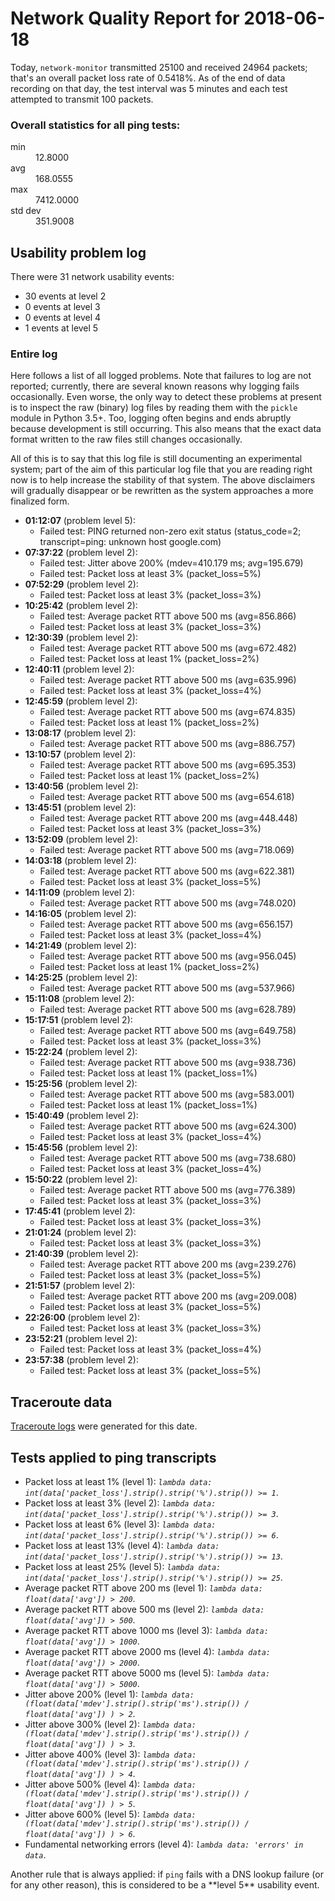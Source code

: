 
# Network Quality Report for 2018-06-18

Today, <code>network-monitor</code> transmitted 25100 and received 24964 packets; that's an overall packet loss rate of 0.5418%. As of the end of data recording on that day, the test interval was 5 minutes and each test attempted to transmit 100 packets.

### Overall statistics for all ping tests:

<dl>
<dt>min</dt><dd>12.8000</dd>
<dt>avg</dt><dd>168.0555</dd>
<dt>max</dt><dd>7412.0000</dd>
<dt>std dev</dt><dd>351.9008</dd>
</dl>


## Usability problem log

There were 31 network usability events:

* 30 events at level 2
* 0 events at level 3
* 0 events at level 4
* 1 events at level 5

### Entire log

Here follows a list of all logged problems. Note that failures to log are not reported; currently,
there are several known reasons why logging fails occasionally. Even worse, the only way to detect these problems at
present is to inspect the raw (binary) log files by reading them with the <code>pickle</code> module in Python 3.5+.
Too, logging often begins and ends abruptly because development is still occurring. This also means that the exact
data format written to the raw files still changes occasionally.

All of this is to say that this log file is still documenting an experimental system; part of the aim of this
particular log file that you are reading right now is to help increase the stability of that system. The above
disclaimers will gradually disappear or be rewritten as the system approaches a more finalized form.

<ul>
<li><strong>01:12:07</strong> (problem level 5):
 <ul>
  <li>Failed test: PING returned non-zero exit status (status_code=2; transcript=ping: unknown host google.com)</li>
 </ul>
</li>
<li><strong>07:37:22</strong> (problem level 2):
 <ul>
  <li>Failed test: Jitter above 200% (mdev=410.179 ms; avg=195.679)</li>
  <li>Failed test: Packet loss at least 3% (packet_loss=5%)</li>
 </ul>
</li>
<li><strong>07:52:29</strong> (problem level 2):
 <ul>
  <li>Failed test: Packet loss at least 3% (packet_loss=3%)</li>
 </ul>
</li>
<li><strong>10:25:42</strong> (problem level 2):
 <ul>
  <li>Failed test: Average packet RTT above 500 ms (avg=856.866)</li>
  <li>Failed test: Packet loss at least 3% (packet_loss=3%)</li>
 </ul>
</li>
<li><strong>12:30:39</strong> (problem level 2):
 <ul>
  <li>Failed test: Average packet RTT above 500 ms (avg=672.482)</li>
  <li>Failed test: Packet loss at least 1% (packet_loss=2%)</li>
 </ul>
</li>
<li><strong>12:40:11</strong> (problem level 2):
 <ul>
  <li>Failed test: Average packet RTT above 500 ms (avg=635.996)</li>
  <li>Failed test: Packet loss at least 3% (packet_loss=4%)</li>
 </ul>
</li>
<li><strong>12:45:59</strong> (problem level 2):
 <ul>
  <li>Failed test: Average packet RTT above 500 ms (avg=674.835)</li>
  <li>Failed test: Packet loss at least 1% (packet_loss=2%)</li>
 </ul>
</li>
<li><strong>13:08:17</strong> (problem level 2):
 <ul>
  <li>Failed test: Average packet RTT above 500 ms (avg=886.757)</li>
 </ul>
</li>
<li><strong>13:10:57</strong> (problem level 2):
 <ul>
  <li>Failed test: Average packet RTT above 500 ms (avg=695.353)</li>
  <li>Failed test: Packet loss at least 1% (packet_loss=2%)</li>
 </ul>
</li>
<li><strong>13:40:56</strong> (problem level 2):
 <ul>
  <li>Failed test: Average packet RTT above 500 ms (avg=654.618)</li>
 </ul>
</li>
<li><strong>13:45:51</strong> (problem level 2):
 <ul>
  <li>Failed test: Average packet RTT above 200 ms (avg=448.448)</li>
  <li>Failed test: Packet loss at least 3% (packet_loss=3%)</li>
 </ul>
</li>
<li><strong>13:52:09</strong> (problem level 2):
 <ul>
  <li>Failed test: Average packet RTT above 500 ms (avg=718.069)</li>
 </ul>
</li>
<li><strong>14:03:18</strong> (problem level 2):
 <ul>
  <li>Failed test: Average packet RTT above 500 ms (avg=622.381)</li>
  <li>Failed test: Packet loss at least 3% (packet_loss=5%)</li>
 </ul>
</li>
<li><strong>14:11:09</strong> (problem level 2):
 <ul>
  <li>Failed test: Average packet RTT above 500 ms (avg=748.020)</li>
 </ul>
</li>
<li><strong>14:16:05</strong> (problem level 2):
 <ul>
  <li>Failed test: Average packet RTT above 500 ms (avg=656.157)</li>
  <li>Failed test: Packet loss at least 3% (packet_loss=4%)</li>
 </ul>
</li>
<li><strong>14:21:49</strong> (problem level 2):
 <ul>
  <li>Failed test: Average packet RTT above 500 ms (avg=956.045)</li>
  <li>Failed test: Packet loss at least 1% (packet_loss=2%)</li>
 </ul>
</li>
<li><strong>14:25:25</strong> (problem level 2):
 <ul>
  <li>Failed test: Average packet RTT above 500 ms (avg=537.966)</li>
 </ul>
</li>
<li><strong>15:11:08</strong> (problem level 2):
 <ul>
  <li>Failed test: Average packet RTT above 500 ms (avg=628.789)</li>
 </ul>
</li>
<li><strong>15:17:51</strong> (problem level 2):
 <ul>
  <li>Failed test: Average packet RTT above 500 ms (avg=649.758)</li>
  <li>Failed test: Packet loss at least 3% (packet_loss=3%)</li>
 </ul>
</li>
<li><strong>15:22:24</strong> (problem level 2):
 <ul>
  <li>Failed test: Average packet RTT above 500 ms (avg=938.736)</li>
  <li>Failed test: Packet loss at least 1% (packet_loss=1%)</li>
 </ul>
</li>
<li><strong>15:25:56</strong> (problem level 2):
 <ul>
  <li>Failed test: Average packet RTT above 500 ms (avg=583.001)</li>
  <li>Failed test: Packet loss at least 1% (packet_loss=1%)</li>
 </ul>
</li>
<li><strong>15:40:49</strong> (problem level 2):
 <ul>
  <li>Failed test: Average packet RTT above 500 ms (avg=624.300)</li>
  <li>Failed test: Packet loss at least 3% (packet_loss=4%)</li>
 </ul>
</li>
<li><strong>15:45:56</strong> (problem level 2):
 <ul>
  <li>Failed test: Average packet RTT above 500 ms (avg=738.680)</li>
  <li>Failed test: Packet loss at least 3% (packet_loss=4%)</li>
 </ul>
</li>
<li><strong>15:50:22</strong> (problem level 2):
 <ul>
  <li>Failed test: Average packet RTT above 500 ms (avg=776.389)</li>
  <li>Failed test: Packet loss at least 3% (packet_loss=3%)</li>
 </ul>
</li>
<li><strong>17:45:41</strong> (problem level 2):
 <ul>
  <li>Failed test: Packet loss at least 3% (packet_loss=3%)</li>
 </ul>
</li>
<li><strong>21:01:24</strong> (problem level 2):
 <ul>
  <li>Failed test: Packet loss at least 3% (packet_loss=3%)</li>
 </ul>
</li>
<li><strong>21:40:39</strong> (problem level 2):
 <ul>
  <li>Failed test: Average packet RTT above 200 ms (avg=239.276)</li>
  <li>Failed test: Packet loss at least 3% (packet_loss=5%)</li>
 </ul>
</li>
<li><strong>21:51:57</strong> (problem level 2):
 <ul>
  <li>Failed test: Average packet RTT above 200 ms (avg=209.008)</li>
  <li>Failed test: Packet loss at least 3% (packet_loss=5%)</li>
 </ul>
</li>
<li><strong>22:26:00</strong> (problem level 2):
 <ul>
  <li>Failed test: Packet loss at least 3% (packet_loss=3%)</li>
 </ul>
</li>
<li><strong>23:52:21</strong> (problem level 2):
 <ul>
  <li>Failed test: Packet loss at least 3% (packet_loss=4%)</li>
 </ul>
</li>
<li><strong>23:57:38</strong> (problem level 2):
 <ul>
  <li>Failed test: Packet loss at least 3% (packet_loss=5%)</li>
 </ul>
</li>
</ul>

## Traceroute data

<a href="reports/2018/06/2018-06-18-traceroute.md">Traceroute logs</a> were generated for this date.



## Tests applied to ping transcripts

<ul>
 <li>Packet loss at least 1% (level 1): <i><code>lambda data: int(data['packet_loss'].strip().strip('%').strip()) >= 1</code></i>.</li>
 <li>Packet loss at least 3% (level 2): <i><code>lambda data: int(data['packet_loss'].strip().strip('%').strip()) >= 3</code></i>.</li>
 <li>Packet loss at least 6% (level 3): <i><code>lambda data: int(data['packet_loss'].strip().strip('%').strip()) >= 6</code></i>.</li>
 <li>Packet loss at least 13% (level 4): <i><code>lambda data: int(data['packet_loss'].strip().strip('%').strip()) >= 13</code></i>.</li>
 <li>Packet loss at least 25% (level 5): <i><code>lambda data: int(data['packet_loss'].strip().strip('%').strip()) >= 25</code></i>.</li>
 <li>Average packet RTT above 200 ms (level 1): <i><code>lambda data: float(data['avg']) > 200</code></i>.</li>
 <li>Average packet RTT above 500 ms (level 2): <i><code>lambda data: float(data['avg']) > 500</code></i>.</li>
 <li>Average packet RTT above 1000 ms (level 3): <i><code>lambda data: float(data['avg']) > 1000</code></i>.</li>
 <li>Average packet RTT above 2000 ms (level 4): <i><code>lambda data: float(data['avg']) > 2000</code></i>.</li>
 <li>Average packet RTT above 5000 ms (level 5): <i><code>lambda data: float(data['avg']) > 5000</code></i>.</li>
 <li>Jitter above 200% (level 1): <i><code>lambda data: (float(data['mdev'].strip().strip('ms').strip()) / float(data['avg']) ) > 2</code></i>.</li>
 <li>Jitter above 300% (level 2): <i><code>lambda data: (float(data['mdev'].strip().strip('ms').strip()) / float(data['avg']) ) > 3</code></i>.</li>
 <li>Jitter above 400% (level 3): <i><code>lambda data: (float(data['mdev'].strip().strip('ms').strip()) / float(data['avg']) ) > 4</code></i>.</li>
 <li>Jitter above 500% (level 4): <i><code>lambda data: (float(data['mdev'].strip().strip('ms').strip()) / float(data['avg']) ) > 5</code></i>.</li>
 <li>Jitter above 600% (level 5): <i><code>lambda data: (float(data['mdev'].strip().strip('ms').strip()) / float(data['avg']) ) > 6</code></i>.</li>
 <li>Fundamental networking errors (level 4): <i><code>lambda data: 'errors' in data</code></i>.</li>
</ul>
Another rule that is always applied: if <code>ping</code> fails with a DNS lookup failure (or for any other reason), this is considered to be a **level 5** usability event.
